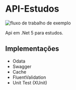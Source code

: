 # API-Estudos
![fluxo de trabalho de exemplo](https://github.com/caioestrada/API-Estudos/actions/workflows/dotnet.yml/badge.svg)

Api em .Net 5 para estudos.

## Implementações
- Odata
- Swagger
- Cache
- FluentValidation
- Unit Test (XUnit)
